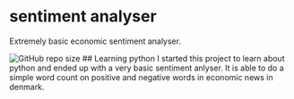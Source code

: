# sentiment analyser
Extremely basic economic sentiment analyser. 

<img alt="GitHub repo size" src="https://img.shields.io/github/repo-size/FrederikGJ/sentiment_analyser?logo=GitHub&style=flat-square">
## Learning python
I started this project to learn about python and ended up with a very basic sentiment anlyser. 
It is able to do a simple word count on positive and negative words in economic news in denmark. 

